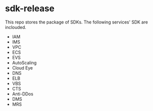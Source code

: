 # sdk-release
This repo stores the package of SDKs. The following services' SDK are inclouded.
- IAM
- IMS
- VPC
- ECS
- EVS
- AutoScaling
- Cloud Eye
- DNS
- ELB
- VBS
- CTS
- Anti-DDos
- DMS
- MRS
